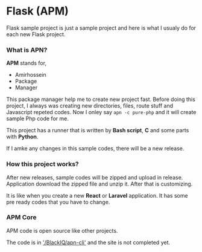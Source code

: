 # Flask (APM)

Flask sample project is just a sample project and here is what I usualy do for each new Flask project.

### What is APN?

**APM** stands for,

- Amirhossein
- Package
- Manager

This package manager help me to create new project fast. Before doing this project, I always was creating new directories, files, route stuff and Javascript repeted codes. Now I onley say `apn -c pure-php` and it will create sample Php code for me.

This project has a runner that is written by **Bash script**, **C** and some parts with **Python**.

If I amke any changes in this sample codes, there will be a new release.

### How this project works?

After new releases, sample codes will be zipped and upload in release. Application download the zipped file and unzip it. After that is customizing.

It is like when you create a new **React** or **Laravel** application. It has some pre ready codes that you have to change.

### APM Core

APM code is open source like other projects.

The code is in ['/BlackIQ/apn-cli'](https://github.com/BlackIQ/apn-cli) and the site is not completed yet.